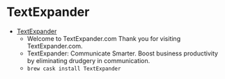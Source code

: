 # TextExpander
- [TextExpander](https://smilesoftware.com/TextExpander)
  -   Welcome to TextExpander.com Thank you for visiting TextExpander.com.
  - TextExpander: Communicate Smarter.Boost business productivity by eliminating drudgery in communication.
  - `brew cask install TextExpander`
